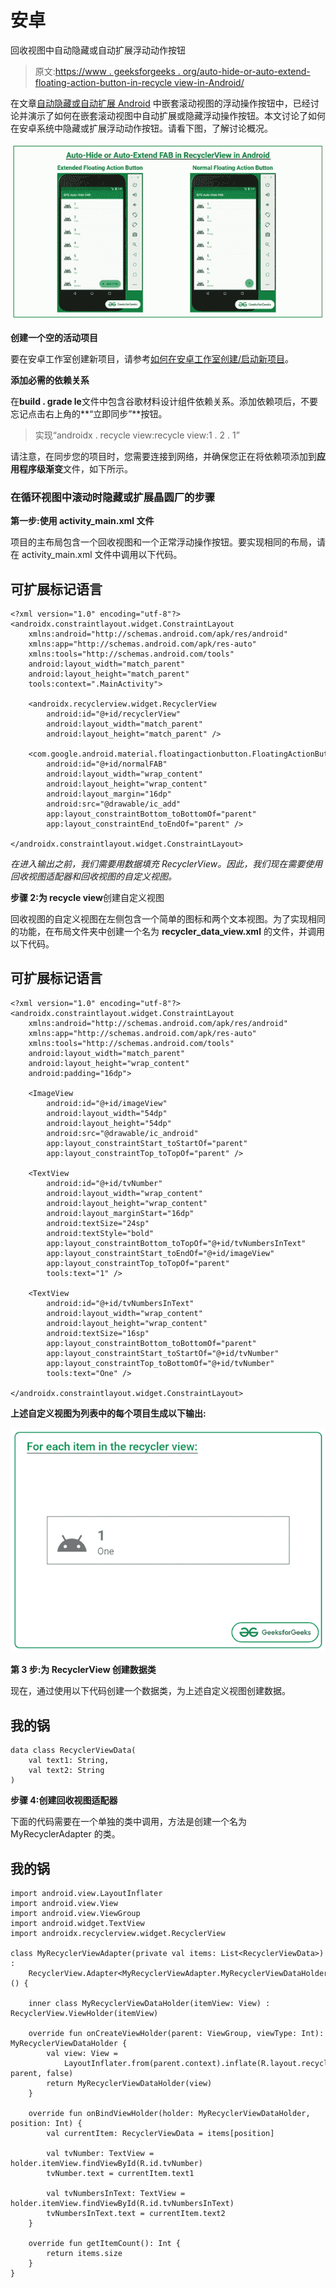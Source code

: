 # 安卓

回收视图中自动隐藏或自动扩展浮动动作按钮

> 原文:[https://www . geeksforgeeks . org/auto-hide-or-auto-extend-floating-action-button-in-recycle view-in-Android/](https://www.geeksforgeeks.org/auto-hide-or-auto-extend-floating-action-button-in-recyclerview-in-android/)

在文章[自动隐藏或自动扩展 Android](https://www.geeksforgeeks.org/auto-hide-or-auto-extend-floating-action-button-for-nestedscrollview-in-android/) 中嵌套滚动视图的浮动操作按钮中，已经讨论并演示了如何在嵌套滚动视图中自动扩展或隐藏浮动操作按钮。本文讨论了如何在安卓系统中隐藏或扩展浮动动作按钮。请看下图，了解讨论概况。

![Auto-Hide or Auto-Extend Floating Action Button in RecyclerView in Android](img/f4ed49ea2dbd725cfbf67cb7b17c6c25.png)

**创建一个空的活动项目**

要在安卓工作室创建新项目，请参考[如何在安卓工作室创建/启动新项目](https://www.geeksforgeeks.org/android-how-to-create-start-a-new-project-in-android-studio/)。

**添加必需的依赖关系**

在**build . grade le**文件中包含谷歌材料设计组件依赖关系。添加依赖项后，不要忘记点击右上角的**“立即同步”**按钮。

> 实现“androidx . recycle view:recycle view:1 . 2 . 1”

请注意，在同步您的项目时，您需要连接到网络，并确保您正在将依赖项添加到**应用程序级渐变**文件，如下所示。

### **在循环视图中滚动时隐藏或扩展晶圆厂的步骤**

**第一步:使用 activity_main.xml 文件**

项目的主布局包含一个回收视图和一个正常浮动操作按钮。要实现相同的布局，请在 activity_main.xml 文件中调用以下代码。

## 可扩展标记语言

```
<?xml version="1.0" encoding="utf-8"?>
<androidx.constraintlayout.widget.ConstraintLayout 
    xmlns:android="http://schemas.android.com/apk/res/android"
    xmlns:app="http://schemas.android.com/apk/res-auto"
    xmlns:tools="http://schemas.android.com/tools"
    android:layout_width="match_parent"
    android:layout_height="match_parent"
    tools:context=".MainActivity">

    <androidx.recyclerview.widget.RecyclerView
        android:id="@+id/recyclerView"
        android:layout_width="match_parent"
        android:layout_height="match_parent" />

    <com.google.android.material.floatingactionbutton.FloatingActionButton
        android:id="@+id/normalFAB"
        android:layout_width="wrap_content"
        android:layout_height="wrap_content"
        android:layout_margin="16dp"
        android:src="@drawable/ic_add"
        app:layout_constraintBottom_toBottomOf="parent"
        app:layout_constraintEnd_toEndOf="parent" />

</androidx.constraintlayout.widget.ConstraintLayout>
```

*在进入输出之前，我们需要用数据填充 RecyclerView。因此，我们现在需要使用回收视图适配器和回收视图的自定义视图。*

**步骤 2:为 recycle view**创建自定义视图

回收视图的自定义视图在左侧包含一个简单的图标和两个文本视图。为了实现相同的功能，在布局文件夹中创建一个名为 **recycler_data_view.xml** 的文件，并调用以下代码。

## 可扩展标记语言

```
<?xml version="1.0" encoding="utf-8"?>
<androidx.constraintlayout.widget.ConstraintLayout 
    xmlns:android="http://schemas.android.com/apk/res/android"
    xmlns:app="http://schemas.android.com/apk/res-auto"
    xmlns:tools="http://schemas.android.com/tools"
    android:layout_width="match_parent"
    android:layout_height="wrap_content"
    android:padding="16dp">

    <ImageView
        android:id="@+id/imageView"
        android:layout_width="54dp"
        android:layout_height="54dp"
        android:src="@drawable/ic_android"
        app:layout_constraintStart_toStartOf="parent"
        app:layout_constraintTop_toTopOf="parent" />

    <TextView
        android:id="@+id/tvNumber"
        android:layout_width="wrap_content"
        android:layout_height="wrap_content"
        android:layout_marginStart="16dp"
        android:textSize="24sp"
        android:textStyle="bold"
        app:layout_constraintBottom_toTopOf="@+id/tvNumbersInText"
        app:layout_constraintStart_toEndOf="@+id/imageView"
        app:layout_constraintTop_toTopOf="parent"
        tools:text="1" />

    <TextView
        android:id="@+id/tvNumbersInText"
        android:layout_width="wrap_content"
        android:layout_height="wrap_content"
        android:textSize="16sp"
        app:layout_constraintBottom_toBottomOf="parent"
        app:layout_constraintStart_toStartOf="@+id/tvNumber"
        app:layout_constraintTop_toBottomOf="@+id/tvNumber"
        tools:text="One" />

</androidx.constraintlayout.widget.ConstraintLayout>
```

**上述自定义视图为列表中的每个项目生成以下输出:**

![](img/5d266e20734a24667953599481e37b01.png)

**第 3 步:为 RecyclerView 创建数据类**

现在，通过使用以下代码创建一个数据类，为上述自定义视图创建数据。

## 我的锅

```
data class RecyclerViewData(
    val text1: String,
    val text2: String
)
```

**步骤 4:创建回收视图适配器**

下面的代码需要在一个单独的类中调用，方法是创建一个名为 MyRecyclerAdapter 的类。

## 我的锅

```
import android.view.LayoutInflater
import android.view.View
import android.view.ViewGroup
import android.widget.TextView
import androidx.recyclerview.widget.RecyclerView

class MyRecyclerViewAdapter(private val items: List<RecyclerViewData>) :
    RecyclerView.Adapter<MyRecyclerViewAdapter.MyRecyclerViewDataHolder>() {

    inner class MyRecyclerViewDataHolder(itemView: View) : RecyclerView.ViewHolder(itemView)

    override fun onCreateViewHolder(parent: ViewGroup, viewType: Int): MyRecyclerViewDataHolder {
        val view: View =
            LayoutInflater.from(parent.context).inflate(R.layout.recycler_data_view, parent, false)
        return MyRecyclerViewDataHolder(view)
    }

    override fun onBindViewHolder(holder: MyRecyclerViewDataHolder, position: Int) {
        val currentItem: RecyclerViewData = items[position]

        val tvNumber: TextView = holder.itemView.findViewById(R.id.tvNumber)
        tvNumber.text = currentItem.text1

        val tvNumbersInText: TextView = holder.itemView.findViewById(R.id.tvNumbersInText)
        tvNumbersInText.text = currentItem.text2
    }

    override fun getItemCount(): Int {
        return items.size
    }
}
```